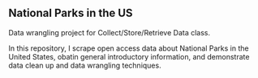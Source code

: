 ## National Parks in the US 

Data wrangling project for Collect/Store/Retrieve Data class. 


In this repository, I scrape open access data about National Parks in the United States, obatin general introductory information, and demonstrate data clean up and data wrangling techniques. 
